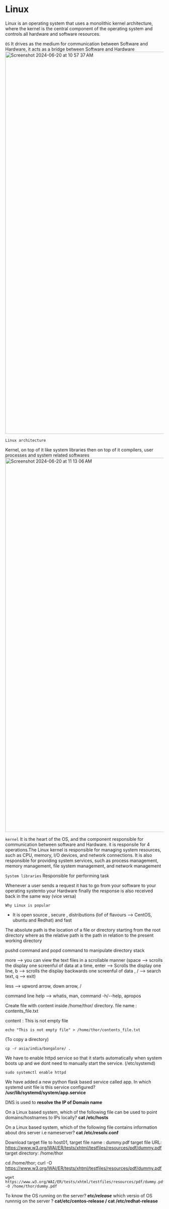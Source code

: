 # Linux
Linux is an operating system that uses a monolithic kernel architecture, where the kernel is the central component of the operating system and controls all hardware and software resources.

``OS`` It drives as the medium for communication between Software and Hardware, it acts as a bridge between Software and Hardware
<img width="1212" alt="Screenshot 2024-06-20 at 10 57 37 AM" src="https://github.com/jhvreddy/Imp-Concepts/assets/100144454/29d1667f-0961-4908-bd00-1d225f645dee">

``Linux architecture``

Kernel, on top of it like system libraries then on top of it compilers, user processes and system related softwares
<img width="1187" alt="Screenshot 2024-06-20 at 11 13 06 AM" src="https://github.com/jhvreddy/Imp-Concepts/assets/100144454/8723e454-16fa-4b74-a282-1fd9f353c71e">

``kernel`` It is the heart of the OS, and the component responsible for communication between software and Hardware. it is responsile for 4 operations.The Linux kernel is responsible for managing system resources, such as CPU, memory, I/O devices, and network connections. It is also responsible for providing system services, such as process management, memory management, file system management, and network management

``System libraries`` Responsible for performing task

Whenever a user sends a request it has to go from your software to your operating systemto your Hardware finally the response is also received back in the same way (vice versa)

``Why Linux is popular``
- It is open source , secure , distributions (lof of flavours --> CentOS, ubuntu and Redhat) and fast


The absolute path is the location of a file or directory starting from the root directory where as the relative path is the path in relation to the present working directory

pushd command and popd command to manipulate directory stack

more --> you can view the text files in a scrollable manner (space --> scrolls the display one screenful of data at a time, 
         enter --> Scrolls the display one line, b --> scrolls the display backwards one screenful of data , / --> search text, q --> exit)
         
less --> upword arrow, down arrow, / 

command line help --> whatis, man, command -h/--help, apropos

Create file with content inside /home/thor/ directory. file name : contents_file.txt

content : This is not empty file
```
echo "This is not empty file" > /home/thor/contents_file.txt
```
(To copy a directory) 
```
cp -r asia/india/bangalore/ .
```
We have to enable httpd service so that it starts automatically when system boots up and we dont need to manually start the service. (/etc/systemd)
```
sudo systemctl enable httpd
```
We have added a new python flask based service called app. In which systemd unit file is this service configured? **/usr/lib/systemd/system/app.service**

DNS is used to **resolve the IP of Domain name**

On a Linux based system, which of the following file can be used to point domains/hostnames to IPs locally? **cat /etc/hosts**

On a Linux based system, which of the following file contains information about dns server i.e nameserver? **cat /etc/resolv.conf**

Download target file to host01, target file name : dummy.pdf 
target file URL: https://www.w3.org/WAI/ER/tests/xhtml/testfiles/resources/pdf/dummy.pdf
target directory: /home/thor

cd /home/thor; curl -O https://www.w3.org/WAI/ER/tests/xhtml/testfiles/resources/pdf/dummy.pdf
```
wget https://www.w3.org/WAI/ER/tests/xhtml/testfiles/resources/pdf/dummy.pdf -O /home/thor/dummy.pdf
```
To know the OS running on the server? **etc/*release***
which versio of OS runnnig on the server ? **cat/etc/centos-release / cat /etc/redhat-release**


